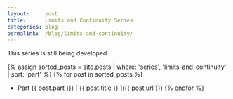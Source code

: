 ```yaml
---
layout:     post
title:      Limits and Continuity Series
categories: blog
permalink:  /blog/limits-and-continuity/
---
```


This series is still being developed

<!-- [Summary of Limits](/blog/limits-and-continuity/summary-of-limits) -->

{% assign sorted_posts = site.posts | where: 'series', 'limits-and-continuity' | sort: 'part' %}
{% for post in sorted_posts %}
  * Part {{ post.part }}) [ {{ post.title }} ]({{ post.url }})
{% endfor %}